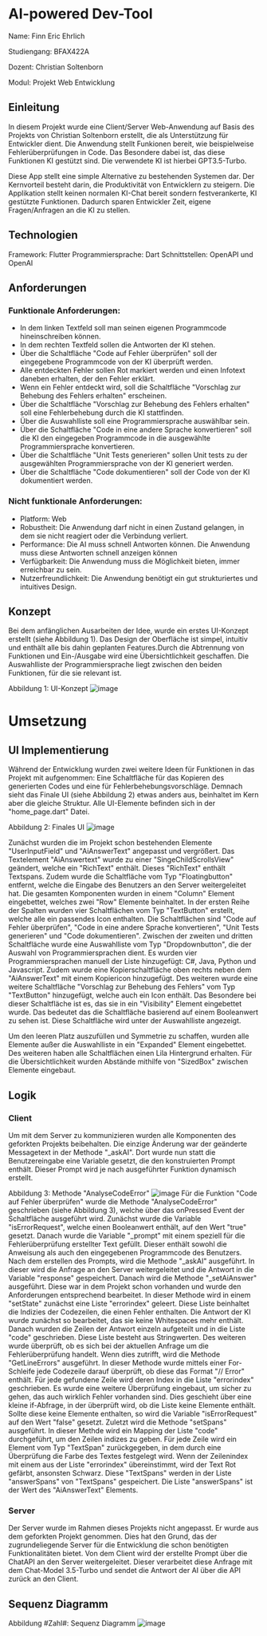 # AI-powered Dev-Tool
  Name: Finn Eric Ehrlich
  
  Studiengang: BFAX422A

  Dozent: Christian Soltenborn
  
  Modul: Projekt Web Entwicklung

## Einleitung
   In diesem Projekt wurde eine Client/Server Web-Anwendung auf Basis des Projekts von Christian Soltenborn erstellt, die als Unterstützung für Entwickler dient. Die Anwendung stellt Funkionen bereit, wie     beispielweise Fehlerüberprüfungen in Code. Das Besondere dabei ist, das diese Funktionen KI gestützt sind. Die verwendete KI ist hierbei GPT3.5-Turbo.

   Diese App stellt eine simple Alternative zu bestehenden Systemen dar. Der Kernvorteil besteht darin, die Produktivität von Entwicklern zu steigern.
   Die Applikation stellt keinen normalen KI-Chat bereit sondern festverankerte, KI gestützte Funktionen. Dadurch sparen Entwickler Zeit, eigene Fragen/Anfragen an die KI zu stellen.

## Technologien
   Framework: Flutter
   Programmiersprache: Dart
   Schnittstellen: OpenAPI und OpenAI
  
## Anforderungen

### Funktionale Anforderungen:
- In dem linken Textfeld soll man seinen eigenen Programmcode hineinschreiben können.
- In dem rechten Textfeld sollen die Antworten der KI stehen.
- Über die Schaltfläche "Code auf Fehler überprüfen" soll der eingegebene Programmcode von der KI überprüft werden.
- Alle entdeckten Fehler sollen Rot markiert werden und einen Infotext daneben erhalten, der den Fehler erklärt.
- Wenn ein Fehler entdeckt wird, soll die Schaltfläche "Vorschlag zur Behebung des Fehlers erhalten" erscheinen.
- Über die Schaltfläche "Vorschlag zur Behebung des Fehlers erhalten" soll eine Fehlerbehebung durch die KI stattfinden.
- Über die Auswahlliste soll eine Programmiersprache auswählbar sein.
- Über die Schaltfläche "Code in eine andere Sprache konvertieren" soll die KI den eingegeben Programmcode in die ausgewählte Programmiersprache konvertieren.
- Über die Schaltfläche "Unit Tests generieren" sollen Unit tests zu der ausgewählten Programmiersprache von der KI generiert werden.
- Über die Schaltfläche "Code dokumentieren" soll der Code von der KI dokumentiert werden.

### Nicht funktionale Anforderungen:
- Platform: Web
- Robustheit: Die Anwendung darf nicht in einen Zustand gelangen, in dem sie nicht reagiert oder die Verbindung verliert.
- Performance: Die AI muss schnell Antworten können. Die Anwendung muss diese Antworten schnell anzeigen können
- Verfügbarkeit: Die Anwendung muss die Möglichkeit bieten, immer erreichbar zu sein.
- Nutzerfreundlichkeit: Die Anwendung benötigt ein gut strukturiertes und intuitives Design.
   
## Konzept
  Bei dem anfänglichen Ausarbeiten der Idee, wurde ein erstes UI-Konzept erstellt (siehe Abbildung 1). Das Design der Oberfläche ist simpel, intuitiv und enthält
  alle bis dahin geplanten Features.Durch die Abtrennung von Funktionen und Ein-/Ausgabe wird eine Übersichtlichkeit geschaffen. 
  Die Auswahlliste der Programmiersprache liegt zwischen den beiden Funktionen, für die sie relevant ist.
  
  Abbildung 1: UI-Konzept
  ![image](https://github.com/FinnEhrl/web_entwicklung_BFAX422A/assets/147406212/2ff00b0a-482f-44f5-b176-5a36c26b3ba7)

# Umsetzung

## UI Implementierung
   Während der Entwicklung wurden zwei weitere Ideen für Funktionen in das Projekt mit aufgenommen: Eine Schaltfläche für das Kopieren des generierten Codes und eine für Fehlerbehebungsvorschläge.
   Demnach sieht das Finale UI (siehe Abbildung 2) etwas anders aus, beinhaltet im Kern aber die gleiche Struktur. Alle UI-Elemente befinden sich in der "home_page.dart" Datei.

   Abbildung 2: Finales UI
   ![image](https://github.com/FinnEhrl/web_entwicklung_BFAX422A/assets/147406212/9c4fafca-b8e8-4f8f-bcfe-f3680b3d3733)

   Zunächst wurden die im Projekt schon bestehenden Elemente "UserInputField" und "AiAnswerText" angepasst und vergrößert. Das Textelement "AiAnswertext"
   wurde zu einer "SingeChildScrollsView" geändert, welche ein "RichText" enthält. Dieses "RichText" enthält Textspans.
   Zudem wurde die Schaltfläche vom Typ "Floatingbutton" entfernt, welche die Eingabe des Benutzers an den Server weitergeleitet hat.
   Die gesamten Komponenten wurden in einem "Column" Element eingebettet, welches zwei "Row" Elemente beinhaltet.
   In der ersten Reihe der Spalten wurden vier Schaltflächen vom Typ "TextButton" erstellt, welche alle ein passendes Icon enthalten.
   Die Schaltflächen sind "Code auf Fehler überprüfen", "Code in eine andere Sprache konvertieren", "Unit Tests generieren" und "Code dokumentieren".
   Zwischen der zweiten und dritten Schaltfläche wurde eine Auswahlliste vom Typ "Dropdownbutton", die der Auswahl von Programmiersprachen dient.
   Es wurden vier Programmiersprachen manuell der Liste hinzugefügt: C#, Java, Python und Javascript.
   Zudem wurde eine Kopierschaltfläche oben rechts neben dem "AiAnswerText" mit einem Kopiericon hinzugefügt.
   Des weiteren wurde eine weitere Schaltfläche "Vorschlag zur Behebung des Fehlers" vom Typ "TextButton" hinzugefügt, welche auch ein Icon enthält. 
   Das Besondere bei dieser Schaltfläche ist es, das sie in ein "Visibility" Element eingebettet wurde. 
   Das bedeutet das die Schaltfläche basierend auf einem Booleanwert zu sehen ist. Diese Schaltfläche wird unter der Auswahlliste angezeigt.
   
   Um den leeren Platz auszufüllen und Symmetrie zu schaffen, wurden alle Elemente außer die Auswahlliste in ein "Expanded" Element eingebettet. Des weiteren haben alle Schaltflächen einen Lila Hintergrund 
   erhalten. Für die Übersichtlichkeit wurden Abstände mithilfe von "SizedBox" zwischen Elemente eingebaut.
   
## Logik
### Client
  Um mit dem Server zu kommunizieren wurden alle Komponenten des geforkten Projekts beibehalten. Die einzige Änderung war der geänderte Messagetext in der Methode "_askAI".
  Dort wurde nun statt die Benutzereingabe eine Variable gesetzt, die den konstruierten Prompt enthält. Dieser Prompt wird je nach ausgeführter Funktion dynamisch erstellt.

  Abbildung 3: Methode "AnalyseCodeError"
  ![image](https://github.com/FinnEhrl/web_entwicklung_BFAX422A/assets/147406212/f1f22669-adb2-4e81-9373-0c550c4bb6db)
  Für die Funktion "Code auf Fehler überprüfen" wurde die Methode "AnalyseCodeError" geschrieben (siehe Abbildung 3), welche über das onPressed Event der Schaltfläche ausgeführt wird.
  Zunächst wurde die Variable "isErrorRequest", welche einen Booleanwert enthält, auf den Wert "true" gesetzt. Danach wurde die Variable "_prompt" mit einem speziell für die Fehlerüberprüfung erstellter 
  Text gefüllt. Dieser enthält sowohl die Anweisung als auch den eingegebenen Programmcode des Benutzers. Nach dem erstellen des Prompts, wird die Methode "_askAI" ausgeführt. 
  In dieser wird die Anfrage an den Server weitergeleitet und die Antwort in die Variable "response" gespeichert. Danach wird die Methode "_setAiAnswer" ausgeführt.
  Diese war in dem Projekt schon vorhanden und wurde den Anforderungen entsprechend bearbeitet.
  In dieser Methode wird in einem "setState" zunächst eine Liste "errorindex" geleert. Diese Liste beinhaltet die Indizies der Codezeilen, die einen Fehler enthalten.
  Die Antwort der KI wurde zunächst so bearbeitet, das sie keine Whitespaces mehr enthält. Danach wurden die Zeilen der Antwort einzeln aufgeteilt und in die Liste "code" geschrieben.
  Diese Liste besteht aus Stringwerten. Des weiteren wurde überprüft, ob es sich bei der aktuellen Anfrage um die Fehlerüberprüfung handelt. 
  Wenn dies zutrifft, wird die Methode "GetLineErrors" ausgeführt. In dieser Methode wurde mittels einer For-Schleife jede Codezeile darauf überprüft, ob diese das Format "// Error" enthält.
  Für jede gefundene Zeile wird deren Index in die Liste "errorindex" geschrieben. Es wurde eine weitere Überprüfung eingebaut, um sicher zu gehen, das auch wirklich Fehler vorhanden sind.
  Dies geschieht über eine kleine if-Abfrage, in der überprüft wird, ob die Liste keine Elemente enthält. Sollte diese keine Elemente enthalten, so wird die Variable "isErrorRequest" auf den Wert "false" 
  gesetzt. Zuletzt wird die Methode "setSpans" ausgeführt. In dieser Methde wird ein Mapping der Liste "code" durchgeführt, um den Zeilen indizes zu geben.
  Für jede Zeile wird ein Element vom Typ "TextSpan" zurückgegeben, in dem durch eine Überprüfung die Farbe des Textes festgelegt wird.
  Wenn der Zeilenindex mit einem aus der Liste "errorindex" übereinstimmt, wird der Text Rot gefärbt, ansonsten Schwarz. Diese "TextSpans" werden in der Liste "answerSpans" von "TextSpans" gespeichert.
  Die Liste "answerSpans" ist der Wert des "AiAnswerText" Elements.
  
### Server
  Der Server wurde im Rahmen dieses Projekts nicht angepasst. Er wurde aus dem geforkten Projekt genommen.
  Dies hat den Grund, das der zugrundeliegende Server für die Entwicklung die schon benötigten Funktionalitäten bietet.
  Von dem Client wird der erstellte Prompt über die ChatAPI an den Server weitergeleitet. 
  Dieser verarbeitet diese Anfrage mit dem Chat-Model 3.5-Turbo und sendet die Antwort der AI über die API zurück an den Client.

## Sequenz Diagramm
Abbildung #Zahl#: Sequenz Diagramm
![image](https://github.com/FinnEhrl/web_entwicklung_BFAX422A/assets/147406212/42e1b714-a4cd-47a5-9944-07f1a97fc9eb)
